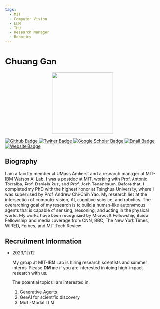 ```yaml
---
tags:
  - MIT
  - Computer Vision
  - LLM
  - THU
  - Research Manager
  - Robotics
---
```


# Chuang Gan

<div style="display: flex; justify-content: center;">
  <img src="https://people.csail.mit.edu/ganchuang/imgs/portrait.jpg" alt="" width="200"/>
</div>

<p align="left">
  <a href="https://github.com/">
    <img src="https://img.shields.io/badge/Github-white?logo=github&logoColor=black&cacheSeconds=1" alt="Github Badge"/>
  </a>
  <a href="https://twitter.com/">
    <img src="https://img.shields.io/badge/Twitter-white?logo=twitter&logoColor=blue&cacheSeconds=1" alt="Twitter Badge"/>
  </a>
  <a href="https://scholar.google.com/citations?user=PTeSCbIAAAAJ&hl=en">
    <img src="https://img.shields.io/badge/GoogleScholar-white?logo=googlescholar&logoColor=blue&cacheSeconds=1" alt="Google Scholar Badge"/>
  </a>
  <a href="mailto:ganchuang@csail.mit.edu">
    <img src="https://img.shields.io/badge/Email-white?logo=gmail&logoColor=blue" alt="Email Badge"/>
  </a>
  <a href="https://people.csail.mit.edu/ganchuang/">
  <img src="https://img.shields.io/badge/website-white?logo=wordpress&logoColor=blue" alt="Website Badge"/>
  </a>
</p>




## Biography

I am a faculty member at UMass Amherst and a research manager at MIT-IBM Watson AI Lab. I was a postdoc at MIT, working with Prof. Antonio Torralba, Prof. Daniela Rus, and Prof. Josh Tenenbaum. Before that, I completed my PhD with the highest honor at Tsinghua University, where I was supervised by Prof. Andrew Chi-Chih Yao. My research lies at the intersection of computer vision, AI, cognitive science, and robotics. The overarching goal of my research is to build a human-like autonomous agents that is capable of sensing, reasoning, and acting in the physical world. My works have been recognized by Microsoft Fellowship, Baidu Fellowship, and media coverage from CNN, BBC, The New York Times, WIRED, Forbes, and MIT Tech Review.









## Recruitment Information

- 2023/12/12

  My group at MIT-IBM Lab is hiring research scientists and summer interns.  Please **DM** me if you are interested in doing high-impact research with us.

  The potential topics I am interested in:
  1.  Generative Agents
  2.  GenAI for scientific discovery
  3.  Multi-Modal LLM


